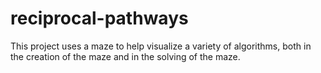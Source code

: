 # reciprocal-pathways
This project uses a maze to help visualize a variety of algorithms, both in the creation of the maze and in the solving of the maze.
